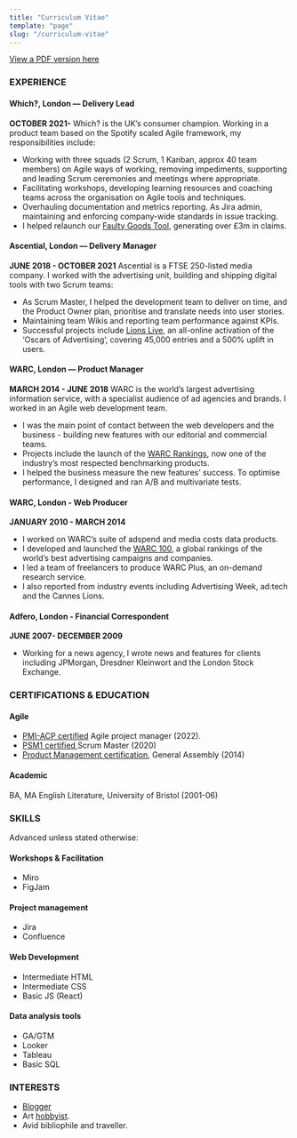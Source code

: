 ```yaml
---
title: "Curriculum Vitae"
template: "page"
slug: "/curriculum-vitae"
---
```


[View a PDF version here](https://josephclift.com/media/josephclift_cv_onepage_2022.pdf)
### EXPERIENCE
#### Which?, London — Delivery Lead
**OCTOBER 2021-**
Which? is the UK’s consumer champion. Working in a product team based on the Spotify scaled Agile framework, my responsibilities include:
* Working with three squads (2 Scrum, 1 Kanban, approx 40 team members) on Agile ways of working, removing impediments, supporting and leading Scrum ceremonies and meetings where appropriate.
* Facilitating workshops, developing learning resources and coaching teams across the organisation  on Agile tools and techniques.
* Overhauling documentation and metrics reporting. As Jira admin, maintaining and enforcing company-wide standards in issue tracking.
* I helped relaunch our [Faulty Goods Tool](https://josephclift.com/projects), generating over £3m in claims.

#### Ascential, London — Delivery Manager
**JUNE 2018 - OCTOBER 2021**
Ascential is a FTSE 250-listed media company. I worked with the advertising unit, building and shipping digital tools with two Scrum teams:
* As Scrum Master, I helped the development team to deliver on time, and the Product Owner plan, prioritise and translate needs into user stories. 
* Maintaining team Wikis and reporting team performance against KPIs.
* Successful projects include [Lions Live](https://josephclift.com/projects), an all-online activation of the ‘Oscars of Advertising’, covering 45,000 entries and a 500% uplift in users.

#### WARC, London — Product Manager
**MARCH 2014 - JUNE 2018**
WARC is the world’s largest advertising information service, with a specialist audience of ad agencies and brands. I worked in an Agile web development team.
* I was the main point of contact between the web developers and the business - building new features with our editorial and commercial teams.
* Projects include the launch of the [WARC Rankings](https://josephclift.com/projects), now one of the industry’s most respected benchmarking products.
* I helped the business measure the new features’ success. To optimise performance, I designed and ran A/B and multivariate tests.

#### WARC, London - Web Producer
**JANUARY 2010 - MARCH 2014**
* I worked on WARC’s suite of adspend and media costs data products. 
* I developed and launched the [WARC 100](https://www.warc.com/warc100), a global rankings of the world’s best advertising campaigns and companies.
* I led a team of freelancers to produce WARC Plus, an on-demand research service. 
* I also reported from industry events including Advertising Week, ad:tech and the Cannes Lions.

#### Adfero, London - Financial Correspondent
**JUNE 2007- DECEMBER 2009**
* Working for a news agency, I wrote news and features for clients including JPMorgan, Dresdner Kleinwort and the London Stock Exchange.

### CERTIFICATIONS & EDUCATION
#### Agile  
* [PMI-ACP certified](https://josephclift.com/media/josephclift_PMI-ACP_certificate.pdf)  Agile project manager (2022).
* [PSM1 certified ](https://josephclift.com/media/josephclift_PSMI_certificate.pdf) Scrum Master (2020)
* [Product Management certification](/media/josephclift_GA_certificate.pdf), General Assembly (2014)

#### Academic
BA, MA English Literature, University of Bristol (2001-06)

### SKILLS
Advanced unless stated otherwise:
#### Workshops & Facilitation
* Miro
* FigJam

#### Project management
* Jira
* Confluence

#### Web Development
* Intermediate HTML
* Intermediate CSS
* Basic JS (React)

#### Data analysis tools
* GA/GTM
* Looker
* Tableau
* Basic SQL

### INTERESTS
* [Blogger](http://josephclift.com/)  
* Art [hobbyist](https://artangled.com/). 
* Avid bibliophile and traveller.
